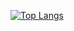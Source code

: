 [![Top Langs](https://github-readme-stats.vercel.app/api/top-langs/?username=Koala-Mana&layout=compact&theme=onedark)](https://github.com/anuraghazra/github-readme-stats)
